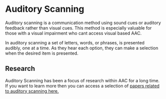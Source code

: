 # Auditory Scanning

Auditory scanning is a communication method using sound cues or auditory feedback rather than visual cues. This method is especially valuable for those with a visual impairment who cant access visual based AAC.

In auditory scanning a set of letters, words, or phrases, is presented audibly, one at a time. As they hear each option, they can make a selection when the desired item is presented.

## Research

Auditory Scanning has been a focus of research within AAC for a long time. If you want to learn more then you can access a selection of [papers related to auditory scanning here.](https://paperpile.com/shared/9sBD2m)
